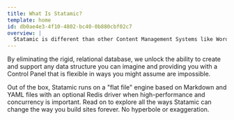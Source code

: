 ```yaml
---
title: What Is Statamic?
template: home
id: db0ae4e3-4f10-4802-bc40-0b880cbf02c7
overview: |
  Statamic is different than other Content Management Systems like Wordpress, Drupal, or Craft CMS in many important and powerful ways, but the most obvious is **we removed the MySQL database.** It's for your own good.
---
```

By eliminating the rigid, relational database, we unlock the ability to create and support any data structure you can imagine and providing you with a Control Panel that is flexible in ways you might assume are impossible.

Out of the box, Statamic runs on a "flat file" engine based on Markdown and YAML files with an optional Redis driver when high-performance and concurrency is important. Read on to explore all the ways Statamic can change the way you build sites forever. No hyperbole or exaggeration.
